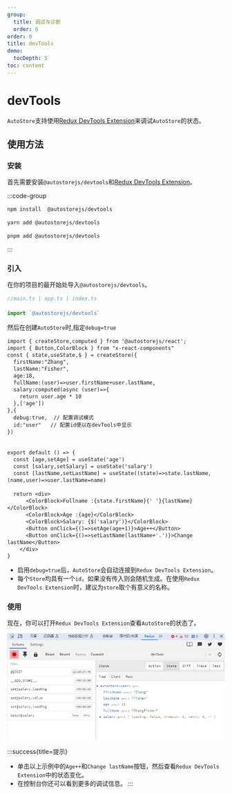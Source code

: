 ```yaml
---
group:
  title: 调试与诊断
  order: 6
order: 0 
title: devTools
demo:
  tocDepth: 5
toc: content
---
```


# devTools


`AutoStore`支持使用[Redux DevTools Extension](https://github.com/reduxjs/redux-devtools)来调试`AutoStore`的状态。

## 使用方法

### 安装

首先需要安装`@autostorejs/devtools`和[Redux DevTools Extension](https://github.com/reduxjs/redux-devtools)。

:::code-group

```bash [npm]
npm install  @autostorejs/devtools
```

```bash [yarn]
yarn add @autostorejs/devtools
```

```bash [pnpm]
pnpm add @autostorejs/devtools
``` 
:::



### 引入

在你的项目的最开始处导入`@autostorejs/devtools`。

```ts | pure
//main.ts | app.ts | index.ts

import `@autostorejs/devtools`

```

然后在创建`AutoStore`时,指定`debug=true`

```tsx
import { createStore,computed } from '@autostorejs/react';
import { Button,ColorBlock } from "x-react-components"
const { state,useState,$ } = createStore({
  firstName:"Zhang",
  lastName:"Fisher",
  age:18,
  fullName:(user)=>user.firstName+user.lastName,
  salary:computed(async (user)=>{
    return user.age * 10
  },['age'])
},{
  debug:true,  // 配置调试模式
  id:"user"   // 配置id便以在devTools中显示
})
 

export default () => {
  const [age,setAge] = useState('age') 
  const [salary,setSalary] = useState('salary') 
  const [lastName,setLastName] = useState((state)=>state.lastName,(name,user)=>user.lastName=name) 

  return <div>    
      <ColorBlock>Fullname :{state.firstName}{' '}{lastName}</ColorBlock>
      <ColorBlock>Age :{age}</ColorBlock>
      <ColorBlock>Salary: {$('salary')}</ColorBlock>
      <Button onClick={()=>setAge(age+1)}>Age++</Button> 
      <Button onClick={()=>setLastName(lastName+'.')}>Change lastName</Button>
    </div>
}

``` 

- 启用`debug=true`后，`AutoStore`会自动连接到`Redux DevTools Extension`。
- 每个`Store`均具有一个`id`，如果没有传入则会随机生成。在使用`Redux DevTools Extension`时，建议为`store`取个有意义的名称。

### 使用

现在，你可以打开`Redux DevTools Extension`查看`AutoStore`的状态了。

![devTools](./devtools.png)


:::success{title=提示}
- 单击以上示例中的`Age++`和`Change lastName`按钮，然后查看`Redux DevTools Extension`中的状态变化。
- 在控制台你还可以看到更多的调试信息。
:::
